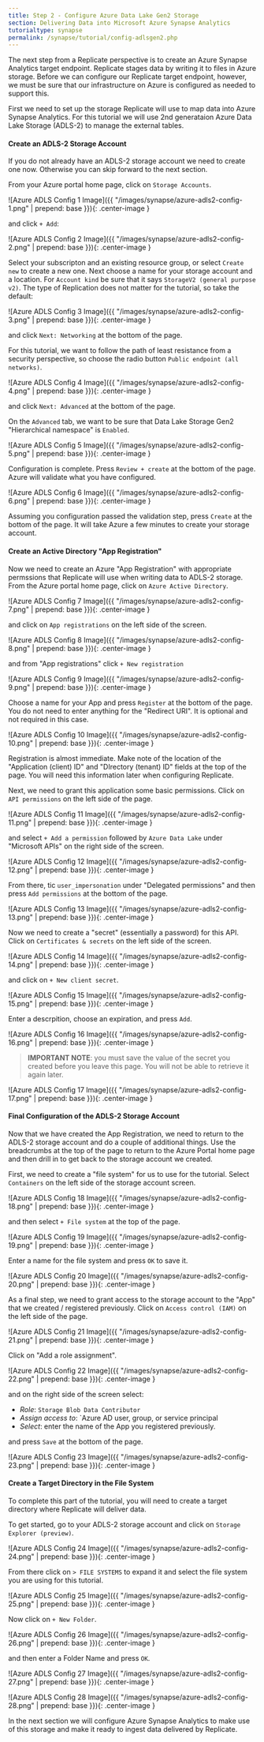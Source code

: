 ```yaml
---
title: Step 2 - Configure Azure Data Lake Gen2 Storage
section: Delivering Data into Microsoft Azure Synapse Analytics
tutorialtype: synapse
permalink: /synapse/tutorial/config-adlsgen2.php
---
```


The next step from a Replicate perspective is to create an Azure Synapse Analytics target endpoint.
Replicate stages data by writing it to files in Azure storage.
Before we can configure our Replicate target endpoint, however, we must be sure that our
infrastructure on Azure is configured as needed to support this.

First we need to set up the storage Replicate will use to map data into Azure Synapse Analytics. 
For this tutorial we will use 2nd generataion Azure Data Lake Storage (ADLS-2) 
to manage the external tables.

#### Create an ADLS-2 Storage Account
If you do not already have an ADLS-2 storage account we need to create one now. Otherwise 
you can skip forward to the next section. 

From your Azure portal home page, click on `Storage Accounts`.

![Azure ADLS Config 1 Image]({{ "/images/synapse/azure-adls2-config-1.png" | prepend: base }}){: .center-image }

and click `+ Add`:

![Azure ADLS Config 2 Image]({{ "/images/synapse/azure-adls2-config-2.png" | prepend: base }}){: .center-image }

Select your subscripton and an existing resource group, or select `Create new` to create a new one.
Next choose a name for your storage account and a location. For `Account kind` be sure that it says
`StorageV2 (general purpose v2)`. The type of Replication does not matter for the tutorial, so
take the default:

![Azure ADLS Config 3 Image]({{ "/images/synapse/azure-adls2-config-3.png" | prepend: base }}){: .center-image }

and click `Next: Networking` at the bottom of the page.

For this tutorial, we want to follow the path of least resistance from a security perspective,
so choose the radio button `Public endpoint (all networks)`. 

![Azure ADLS Config 4 Image]({{ "/images/synapse/azure-adls2-config-4.png" | prepend: base }}){: .center-image }

and click `Next: Advanced` at the bottom of the page.

On the `Advanced` tab, we want to be sure that Data Lake Storage Gen2 "Hierarchical namespace" is
`Enabled`.

![Azure ADLS Config 5 Image]({{ "/images/synapse/azure-adls2-config-5.png" | prepend: base }}){: .center-image }

Configuration is complete. Press `Review + create` at the bottom of the page. Azure will validate
what you have configured.

![Azure ADLS Config 6 Image]({{ "/images/synapse/azure-adls2-config-6.png" | prepend: base }}){: .center-image }

Assuming you configuration passed the validation step, press `Create` at the bottom of the page.
It will take Azure a few minutes to create your storage account.

#### Create an Active Directory "App Registration"

Now we need to create an Azure "App Registration" with appropriate permssions that Replicate
will use when writing data to ADLS-2 storage. From the Azure portal home page, click
on `Azure Active Directory`.

![Azure ADLS Config 7 Image]({{ "/images/synapse/azure-adls2-config-7.png" | prepend: base }}){: .center-image }

and click on `App registrations` on the left side of the screen.

![Azure ADLS Config 8 Image]({{ "/images/synapse/azure-adls2-config-8.png" | prepend: base }}){: .center-image }

and from "App registrations" click `+ New registration`

![Azure ADLS Config 9 Image]({{ "/images/synapse/azure-adls2-config-9.png" | prepend: base }}){: .center-image }

Choose a name for your App and press `Register` at the bottom of the page. You do not need to enter 
anything for the "Redirect URI". It is optional and not required in this case.

![Azure ADLS Config 10 Image]({{ "/images/synapse/azure-adls2-config-10.png" | prepend: base }}){: .center-image }

Registration is almost immediate. Make note of the location of the 
"Application (client) ID" and "DIrectory (tenant) ID" fields at the top of the page. 
You will need this information later when configuring Replicate. 

Next, we need to grant this application some basic permissions. Click on 
`API permissions` on the left side of the page.

![Azure ADLS Config 11 Image]({{ "/images/synapse/azure-adls2-config-11.png" | prepend: base }}){: .center-image }

and select `+ Add a permission` followed by `Azure Data Lake` under "Microsoft APIs" on the right
side of the screen.

![Azure ADLS Config 12 Image]({{ "/images/synapse/azure-adls2-config-12.png" | prepend: base }}){: .center-image }

From there, tic `user_impersonation` under  "Delegated permissions" and then press 
`Add permissions` at the bottom of the page.

![Azure ADLS Config 13 Image]({{ "/images/synapse/azure-adls2-config-13.png" | prepend: base }}){: .center-image }

Now we need to create a "secret" (essentially a password) for this API. Click on 
`Certificates & secrets` on the left side of the screen.

![Azure ADLS Config 14 Image]({{ "/images/synapse/azure-adls2-config-14.png" | prepend: base }}){: .center-image }

and click on `+ New client secret`.

![Azure ADLS Config 15 Image]({{ "/images/synapse/azure-adls2-config-15.png" | prepend: base }}){: .center-image }

Enter a descrpition, choose an expiration, and press `Add`.

![Azure ADLS Config 16 Image]({{ "/images/synapse/azure-adls2-config-16.png" | prepend: base }}){: .center-image }

> **IMPORTANT NOTE**: you must save the value of the secret you created before you leave this
page. You will not be able to retrieve it again later.

![Azure ADLS Config 17 Image]({{ "/images/synapse/azure-adls2-config-17.png" | prepend: base }}){: .center-image }

#### Final Configuration of the ADLS-2 Storage Account

Now that we have created the App Registration, we need to return to the ADLS-2 storage
account and do a couple of additional things. Use the breadcrumbs at the top of the page
to return to the Azure Portal home page and then drill in to get back to the 
storage account we created.

First, we need to create a "file system" for us to use for the tutorial. Select `Containers`
on the left side of the storage account screen.

![Azure ADLS Config 18 Image]({{ "/images/synapse/azure-adls2-config-18.png" | prepend: base }}){: .center-image }

and then select `+ File system` at the top of the page.

![Azure ADLS Config 19 Image]({{ "/images/synapse/azure-adls2-config-19.png" | prepend: base }}){: .center-image }

Enter a name for the file system and press `OK` to save it.

![Azure ADLS Config 20 Image]({{ "/images/synapse/azure-adls2-config-20.png" | prepend: base }}){: .center-image }

As a final step, we need to grant access to the storage account to the "App" that we created / 
registered previously. Click on `Access control (IAM)` on the left side of the page.

![Azure ADLS Config 21 Image]({{ "/images/synapse/azure-adls2-config-21.png" | prepend: base }}){: .center-image }

Click on "Add a role assignment".

![Azure ADLS Config 22 Image]({{ "/images/synapse/azure-adls2-config-22.png" | prepend: base }}){: .center-image }

and on the right side of the screen select:

* *Role*: `Storage Blob Data Contributor`
* *Assign access to*: `Azure AD user, group, or service principal
* *Select*: enter the name of the App you registered previously.

and press `Save` at the bottom of the page.


![Azure ADLS Config 23 Image]({{ "/images/synapse/azure-adls2-config-23.png" | prepend: base }}){: .center-image }

#### Create a Target Directory in the File System

To complete this part of the tutorial, you will need to create a target directory where
Replicate will deliver data.

To get started, go to your ADLS-2 storage account and click on `Storage Explorer (preview)`.



![Azure ADLS Config 24 Image]({{ "/images/synapse/azure-adls2-config-24.png" | prepend: base }}){: .center-image }

From there click on `> FILE SYSTEMS` to expand it and select the file system you are
using for this tutorial.

![Azure ADLS Config 25 Image]({{ "/images/synapse/azure-adls2-config-25.png" | prepend: base }}){: .center-image }

Now click on `+ New Folder`.

![Azure ADLS Config 26 Image]({{ "/images/synapse/azure-adls2-config-26.png" | prepend: base }}){: .center-image }

and then enter a Folder Name and press `OK`.

![Azure ADLS Config 27 Image]({{ "/images/synapse/azure-adls2-config-27.png" | prepend: base }}){: .center-image }

![Azure ADLS Config 28 Image]({{ "/images/synapse/azure-adls2-config-28.png" | prepend: base }}){: .center-image }

In the next section we will configure Azure Synapse Analytics to make use of this storage 
and make it ready to ingest data delivered by Replicate.

